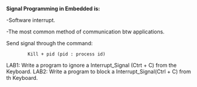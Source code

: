 **Signal Programming in Embedded is:**

-Software interrupt.

-The most common method of communication btw applications.

Send signal through the command:

			Kill + pid (pid : process id) 

LAB1: Write a program to ignore a  Interrupt_Signal (Ctrt + C) from the Keyboard.
LAB2: Write a program to block a Interrupt_Signal(Ctrl + C) from th Keyboard.

